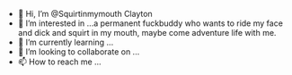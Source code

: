 - 👋 Hi, I’m @Squirtinmymouth Clayton
- 👀 I’m interested in ...a permanent fuckbuddy who wants to ride my face and dick and squirt in my mouth, maybe come adventure life with me.
- 🌱 I’m currently learning ...
- 💞️ I’m looking to collaborate on ...
- 📫 How to reach me ...

<!---
Squirtinmymouth/Squirtinmymouth is a ✨ special ✨ repository because its `README.md` (this file) appears on your GitHub profile.
You can click the Preview link to take a look at your changes.
--->
